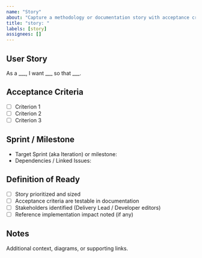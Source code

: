 ```yaml
---
name: "Story"
about: "Capture a methodology or documentation story with acceptance criteria"
title: "story: "
labels: [story]
assignees: []
---
```


## User Story
As a ___, I want ___ so that ___.

## Acceptance Criteria
- [ ] Criterion 1
- [ ] Criterion 2
- [ ] Criterion 3

## Sprint / Milestone
- Target Sprint (aka Iteration) or milestone:
- Dependencies / Linked Issues:

## Definition of Ready
- [ ] Story prioritized and sized
- [ ] Acceptance criteria are testable in documentation
- [ ] Stakeholders identified (Delivery Lead / Developer editors)
- [ ] Reference implementation impact noted (if any)

## Notes
Additional context, diagrams, or supporting links.

